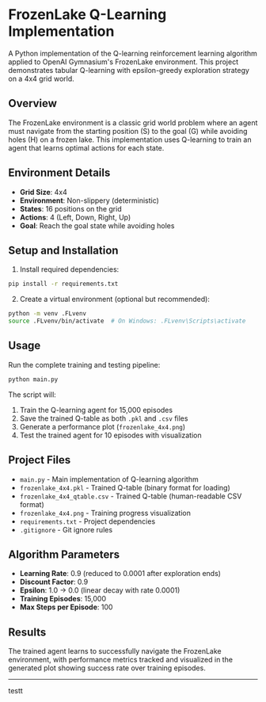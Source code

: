 # FrozenLake Q-Learning Implementation

A Python implementation of the Q-learning reinforcement learning algorithm applied to OpenAI Gymnasium's FrozenLake environment. This project demonstrates tabular Q-learning with epsilon-greedy exploration strategy on a 4x4 grid world.

## Overview

The FrozenLake environment is a classic grid world problem where an agent must navigate from the starting position (S) to the goal (G) while avoiding holes (H) on a frozen lake. This implementation uses Q-learning to train an agent that learns optimal actions for each state.

## Environment Details
- **Grid Size**: 4x4
- **Environment**: Non-slippery (deterministic)
- **States**: 16 positions on the grid
- **Actions**: 4 (Left, Down, Right, Up)
- **Goal**: Reach the goal state while avoiding holes

## Setup and Installation

1. Install required dependencies:
```bash
pip install -r requirements.txt
```

2. Create a virtual environment (optional but recommended):
```bash
python -m venv .FLvenv
source .FLvenv/bin/activate  # On Windows: .FLvenv\Scripts\activate
```

## Usage

Run the complete training and testing pipeline:
```bash
python main.py
```

The script will:
1. Train the Q-learning agent for 15,000 episodes
2. Save the trained Q-table as both `.pkl` and `.csv` files
3. Generate a performance plot (`frozenlake_4x4.png`)
4. Test the trained agent for 10 episodes with visualization

## Project Files

- `main.py` - Main implementation of Q-learning algorithm
- `frozenlake_4x4.pkl` - Trained Q-table (binary format for loading)
- `frozenlake_4x4_qtable.csv` - Trained Q-table (human-readable CSV format)
- `frozenlake_4x4.png` - Training progress visualization
- `requirements.txt` - Project dependencies
- `.gitignore` - Git ignore rules

## Algorithm Parameters

- **Learning Rate**: 0.9 (reduced to 0.0001 after exploration ends)
- **Discount Factor**: 0.9
- **Epsilon**: 1.0 → 0.0 (linear decay with rate 0.0001)
- **Training Episodes**: 15,000
- **Max Steps per Episode**: 100

## Results

The trained agent learns to successfully navigate the FrozenLake environment, with performance metrics tracked and visualized in the generated plot showing success rate over training episodes.

---
testt